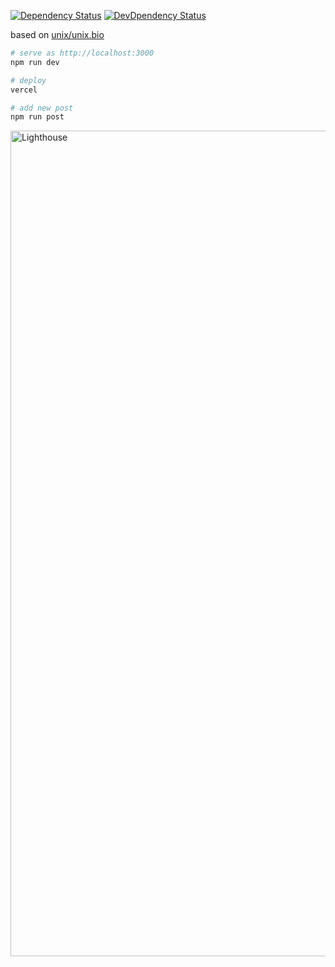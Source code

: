 [![Dependency Status](https://img.shields.io/david/HelloRusk/blog.hellorusk.net.svg?style=flat)](https://img.shields.io/david/HelloRusk/blog.hellorusk.net.svg?style=flat)
[![DevDpendency Status](https://img.shields.io/david/dev/HelloRusk/blog.hellorusk.net.svg?style=flat)](https://img.shields.io/david/dev/HelloRusk/blog.hellorusk.net.svg?style=flat)

based on [unix/unix.bio](https://github.com/unix/unix.bio)

```sh
# serve as http://localhost:3000
npm run dev

# deploy
vercel

# add new post
npm run post
```

<img width="1321" alt="Lighthouse" src="https://user-images.githubusercontent.com/36184621/87223814-047fb380-c3bb-11ea-8a9c-77616a27ada7.png">

